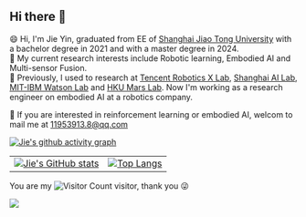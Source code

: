 ## Hi there 👋

<!--
**sjtuyinjie/sjtuyinjie** is a ✨ _special_ ✨ repository because its `README.md` (this file) appears on your GitHub profile.

Here are some ideas to get you started:

- 🔭 I’m currently working on ...
- 🌱 I’m currently learning ...
- 👯 I’m looking to collaborate on ...
- 🤔 I’m looking for help with ...
- 💬 Ask me about ...
- 📫 How to reach me: ...
- 😄 Pronouns: ...
- ⚡ Fun fact: ...
-->




😄 Hi, I'm Jie Yin, graduated from EE of [Shanghai Jiao Tong University](https://en.sjtu.edu.cn/) with a bachelor degree in 2021 and with a master degree in 2024. </br>
🔭 My current research interests include Robotic learning, Embodied AI and Multi-sensor Fusion. </br>
🌱 Previously, I used to research at [Tencent Robotics X Lab](https://roboticsx.tencent.com/#/), [Shanghai AI Lab](https://www.shlab.org.cn/), [MIT-IBM Watson Lab](https://mitibmwatsonailab.mit.edu/) and [HKU Mars Lab](https://github.com/hku-mars). Now I'm working as a research engineer on embodied AI at a robotics company.

💬 If you are interested in reinforcement learning or embodied AI, welcom to mail me at 11953913.8@qq.com


[![Jie's github activity graph](https://github-readme-activity-graph.vercel.app/graph?username=sjtuyinjie&theme=react)](https://github.com/ashutosh00710/github-readme-activity-graph)



<table>
  <tr>
    <!-- GitHub Stats Card -->
    <td>
      <a href="https://github.com/anuraghazra/github-readme-stats">
        <img src="https://github-readme-stats.vercel.app/api?username=sjtuyinjie" alt="Jie's GitHub stats">
      </a>
    </td>
    <!-- Top Languages Card -->
    <td>
      <a href="https://github.com/anuraghazra/github-readme-stats">
        <img src="https://github-readme-stats.vercel.app/api/top-langs/?username=sjtuyinjie&layout=compact&theme=tokyonight" alt="Top Langs">
      </a>
    </td>
  </tr>
</table>

You are my ![Visitor Count](https://profile-counter.glitch.me/sjtuyinjie/count.svg) visitor, thank you :stuck_out_tongue_winking_eye:


![](https://raw.githubusercontent.com/sjtuyinjie/sjtuyinjie/main/dist/github-contribution-grid-snake.svg)

